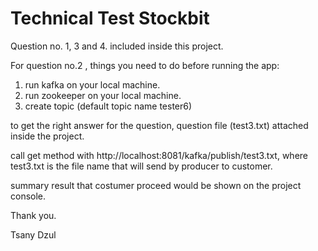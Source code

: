 # Technical Test Stockbit

Question no. 1, 3 and 4. included inside this project.

For question no.2 , things you need to do before running the app:
1. run kafka on your local machine.
2. run zookeeper on your local machine.
3. create topic (default topic name tester6)

to get the right answer for the question, question file (test3.txt) attached inside the project.

call get method with http://localhost:8081/kafka/publish/test3.txt, where test3.txt is the file name that will send by producer to customer.

summary result that costumer proceed would be shown on the project console.

Thank you.

Tsany Dzul
